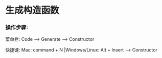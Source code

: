# 生成构造函数

### 操作步骤:



菜单栏: Code —&gt; Generate —&gt; Constructor

快捷键: Mac: command + N \|Windows\/Linux: Alt + Insert —&gt; Constructor

